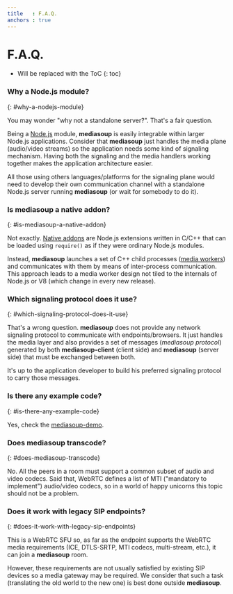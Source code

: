 ```yaml
---
title   : F.A.Q.
anchors : true
---
```



# F.A.Q.

* Will be replaced with the ToC
{: toc}


### Why a Node.js module?
{: #why-a-nodejs-module}

You may wonder "why not a standalone server?". That's a fair question.

Being a [Node.js](https://nodejs.org) module, **mediasoup** is easily integrable within larger Node.js applications. Consider that **mediasoup** just handles the media plane (audio/video streams) so the application needs some kind of signaling mechanism. Having both the signaling and the media handlers working together makes the application architecture easier.

All those using others languages/platforms for the signaling plane would need to develop their own communication channel with a standalone Node.js server running **mediasoup** (or wait for somebody to do it).


### Is mediasoup a native addon?
{: #is-mediasoup-a-native-addon}

Not exactly. [Native addons](https://nodejs.org/api/addons.html) are Node.js extensions written in C/C++ that can be loaded using `require()` as if they were ordinary Node.js modules.

Instead, **mediasoup** launches a set of C++ child processes ([media workers](https://github.com/ibc/mediasoup/tree/master/worker)) and communicates with them by means of inter-process communication. This approach leads to a media worker design not tiled to the internals of Node.js or V8 (which change in every new release).


### Which signaling protocol does it use?
{: #which-signaling-protocol-does-it-use}

That's a wrong question. **mediasoup** does not provide any network signaling protocol to communicate with endpoints/browsers. It just handles the media layer and also provides a set of messages (*mediasoup protocol*) generated by both **mediasoup-client** (client side) and **mediasoup** (server side) that must be exchanged between both.

It's up to the application developer to build his preferred signaling protocol to carry those messages.


### Is there any example code?
{: #is-there-any-example-code}

Yes, check the [mediasoup-demo](https://github.com/versatica/mediasoup-demo).


### Does mediasoup transcode?
{: #does-mediasoup-transcode}

No. All the peers in a room must support a common subset of audio and video codecs. Said that, WebRTC defines a list of MTI ("mandatory to implement") audio/video codecs, so in a world of happy unicorns this topic should not be a problem.


### Does it work with legacy SIP endpoints?
{: #does-it-work-with-legacy-sip-endpoints}

This is a WebRTC SFU so, as far as the endpoint supports the WebRTC media requirements (ICE, DTLS-SRTP, MTI codecs, multi-stream, etc.), it can join a **mediasoup** room.

However, these requirements are not usually satisfied by existing SIP devices so a media gateway may be required. We consider that such a task (translating the old world to the new one) is best done outside **mediasoup**.
